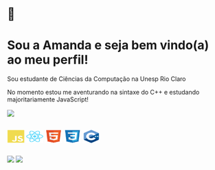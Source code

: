 <h1>👋</h1>
<h1> Sou a Amanda e seja bem vindo(a) ao meu perfil!</h1>
<p>Sou estudante de Ciências da Computação na Unesp Rio Claro</p>
<p>No momento estou me aventurando na sintaxe do C++ e estudando majoritariamente JavaScript!</p>


<div>
  <img align="center" height="180em" src="https://github-readme-stats.vercel.app/api?username=mandyymoraes&show_icons=true&theme=swift&bg_color=00000000)(https://github.com/anuraghazra/github-readme-stats)"/>
  <p></p>


</div>

<div style="display: inline_block"><br>
  <img align="center" alt="js" height="30" width="40" src="https://raw.githubusercontent.com/devicons/devicon/master/icons/javascript/javascript-plain.svg">
  <img align="center" alt="react" height="30" width="40" src="https://raw.githubusercontent.com/devicons/devicon/master/icons/react/react-original.svg">
  <img align="center" alt="html" height="30" width="40" src="https://raw.githubusercontent.com/devicons/devicon/master/icons/html5/html5-original.svg">
  <img align="center" alt="css" height="30" width="40" src="https://raw.githubusercontent.com/devicons/devicon/master/icons/css3/css3-original.svg">
  <img align="center" alt="c++" height="30" width="40" src="https://raw.githubusercontent.com/devicons/devicon/master/icons/cplusplus/cplusplus-original.svg">
</div>
  
  ##
 
<div> 
  <a href = "mailto:amandamoraesmaria@gmail.com"><img src="https://img.shields.io/badge/-Gmail-%23333?style=for-the-badge&logo=gmail&logoColor=red" target="_blank"></a>
  <a href="https://www.linkedin.com/in/amandamariamoraes/" target="_blank"><img src="https://img.shields.io/badge/-LinkedIn-%230077B5?style=for-the-badge&logo=linkedin&logoColor=white" target="_blank"></a> 
  
</div>

